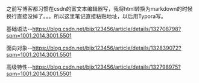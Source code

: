 之前写博客都习惯在csdn的富文本编辑器写，我将html转换为markdown的时候换行直接没掉了。。。所以这里笔记直接粘贴地址，以后用Typora写。

基础语法--https://blog.csdn.net/bjjx123456/article/details/132708798?spm=1001.2014.3001.5501

面向对象--https://blog.csdn.net/bjjx123456/article/details/132839072?spm=1001.2014.3001.5501

高级特性--https://blog.csdn.net/bjjx123456/article/details/132798975?spm=1001.2014.3001.5501

